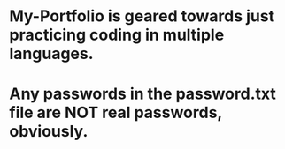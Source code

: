 # My-Portfolio is geared towards just practicing coding in multiple languages.
# Any passwords in the password.txt file are NOT real passwords, obviously.
